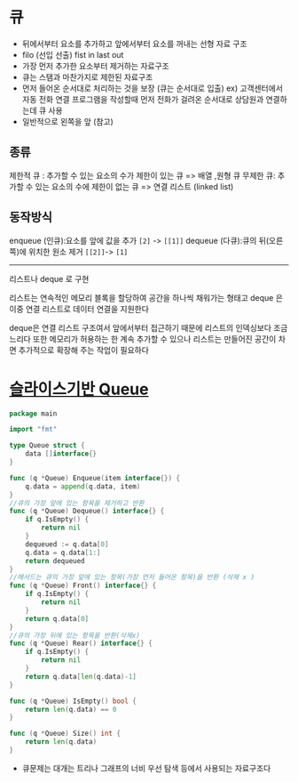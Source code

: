 # 큐

- 뒤에서부터 요소를 추가하고 앞에서부터 요소를 꺼내는 선형 자료 구조
- filo (선입 선출) fist in last out
- 가장 먼저 추가한 요소부터 제거하는 자료구조
- 큐는 스탬과 마찬가지로 제한된 자료구조
- 먼저 들어온 순서대로 처리하는 것을 보장 (큐는 순서대로 입출)
  ex)
  고객센터에서 자동 전화 연결 프로그램을 작성할때
  먼저 전화가 걸려온 순서대로 상담원과 연결하는데 큐 사용
- 일반적으로 왼쪽을 앞 (참고)
## 종류
제한적 큐 : 추가할 수 있는 요소의 수가 제한이 있는 큐 =>  배열 ,원형 큐
무제한 큐: 추가할 수 있는 요소의 수에 제한이 없는 큐 =>  연결 리스트 (linked list)


## 동작방식
enqueue (인큐):요소를 앞에 값을 추가
`[2]` -> `[[1]]`
dequeue (다큐):큐의 뒤(오른쪽)에 위치한 원소 제거 
`[[2]]`-> `[1]`

---
리스트나 deque 로 구현


리스트는 연속적인 메모리 블록을 할당하여 공간을 하나씩 채워가는 형태고
deque 은 이중 연결 리스트로 데이터 연결을 지원한다

deque은 연결 리스트 구조여서 앞에서부터 접근하기 때문에 리스트의 인덱싱보다 조금 느리다
또한 메모리가 허용하는 한 계속 추가할 수 있으나 리스트는 만들어진 공간이 차면 추가적으로 확장해 주는 작업이 필요하다


# [슬라이스기반 Queue](https://replit.com/@gwiyeomgo/queue#main.go)
```go
package main

import "fmt"

type Queue struct {
    data []interface{}
}

func (q *Queue) Enqueue(item interface{}) {
    q.data = append(q.data, item)
}
//큐의 가장 앞에 있는 항목을 제거하고 반환
func (q *Queue) Dequeue() interface{} {
    if q.IsEmpty() {
        return nil
    }
    dequeued := q.data[0]
    q.data = q.data[1:]
    return dequeued
}
//메서드는 큐의 가장 앞에 있는 항목(가장 먼저 들어온 항목)을 반환 (삭제 x )
func (q *Queue) Front() interface{} {
    if q.IsEmpty() {
        return nil
    }
    return q.data[0]
}
//큐의 가장 뒤에 있는 항목을 반환(삭제x)
func (q *Queue) Rear() interface{} {
	if q.IsEmpty() {
		return nil
	}
	return q.data[len(q.data)-1]
}

func (q *Queue) IsEmpty() bool {
    return len(q.data) == 0
}

func (q *Queue) Size() int {
    return len(q.data)
}
```

* 큐문제는 대개는 트리나 그래프의 너비 우선 탐색 등에서 사용되는 자료구조다
